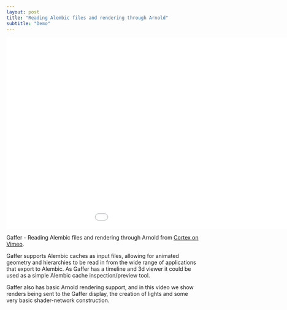 ```yaml
---
layout: post
title: "Reading Alembic files and rendering through Arnold"
subtitle: "Demo"
---
```


<div class="embed-responsive embed-responsive-16by9 mb-15">
    <iframe class="embed-responsive-item" src="//player.vimeo.com/video/75892547" width="1150" height="500" frameborder="0" scrolling="no" webkitallowfullscreen mozallowfullscreen allowfullscreen></iframe> 
</div>

Gaffer - Reading Alembic files and rendering through Arnold from [Cortex on Vimeo](http://vimeo.com/cortex).

Gaffer supports Alembic caches as input files, allowing for animated geometry and hierarchies to be read in from the wide range of applications that export to Alembic. As Gaffer has a timeline and 3d viewer it could be used as a simple Alembic cache inspection/preview tool.

Gaffer also has basic Arnold rendering support, and in this video we show renders being sent to the Gaffer display, the creation of lights and some very basic shader-network construction.
